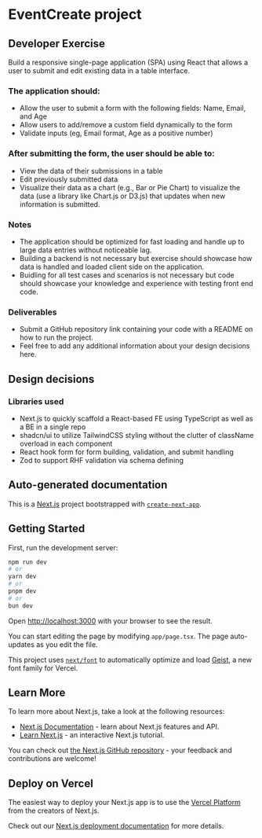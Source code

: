 # EventCreate project

## Developer Exercise

Build a responsive single-page application (SPA) using React that allows a user to submit and edit existing data in a table interface.

### The application should:

- Allow the user to submit a form with the following fields: Name, Email, and Age
- Allow users to add/remove a custom field dynamically to the form
- Validate inputs (eg, Email format, Age as a positive number)

### After submitting the form, the user should be able to:

- View the data of their submissions in a table
- Edit previously submitted data
- Visualize their data as a chart (e.g., Bar or Pie Chart) to visualize the data (use a library like Chart.js or D3.js) that updates when new information is submitted.

### Notes

- The application should be optimized for fast loading and handle up to large data entries without noticeable lag.
- Building a backend is not necessary but exercise should showcase how data is handled and loaded client side on the application.
- Buidling for all test cases and scenarios is not necessary but code should showcase your knowledge and experience with testing front end code.

### Deliverables

- Submit a GitHub repository link containing your code with a README on how to run the project.
- Feel free to add any additional information about your design decisions here.

## Design decisions

### Libraries used

- Next.js to quickly scaffold a React-based FE using TypeScript as well as a BE in a single repo
- shadcn/ui to utilize TailwindCSS styling without the clutter of className overload in each component
- React hook form for form building, validation, and submit handling
- Zod to support RHF validation via schema defining

## Auto-generated documentation

This is a [Next.js](https://nextjs.org) project bootstrapped with [`create-next-app`](https://nextjs.org/docs/app/api-reference/cli/create-next-app).

## Getting Started

First, run the development server:

```bash
npm run dev
# or
yarn dev
# or
pnpm dev
# or
bun dev
```

Open [http://localhost:3000](http://localhost:3000) with your browser to see the result.

You can start editing the page by modifying `app/page.tsx`. The page auto-updates as you edit the file.

This project uses [`next/font`](https://nextjs.org/docs/app/building-your-application/optimizing/fonts) to automatically optimize and load [Geist](https://vercel.com/font), a new font family for Vercel.

## Learn More

To learn more about Next.js, take a look at the following resources:

- [Next.js Documentation](https://nextjs.org/docs) - learn about Next.js features and API.
- [Learn Next.js](https://nextjs.org/learn) - an interactive Next.js tutorial.

You can check out [the Next.js GitHub repository](https://github.com/vercel/next.js) - your feedback and contributions are welcome!

## Deploy on Vercel

The easiest way to deploy your Next.js app is to use the [Vercel Platform](https://vercel.com/new?utm_medium=default-template&filter=next.js&utm_source=create-next-app&utm_campaign=create-next-app-readme) from the creators of Next.js.

Check out our [Next.js deployment documentation](https://nextjs.org/docs/app/building-your-application/deploying) for more details.
